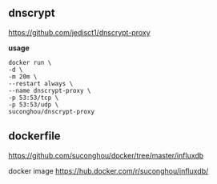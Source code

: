 ## dnscrypt

https://github.com/jedisct1/dnscrypt-proxy

**usage**

```
docker run \
-d \
-m 20m \
--restart always \
--name dnscrypt-proxy \
-p 53:53/tcp \
-p 53:53/udp \
suconghou/dnscrypt-proxy
```


## dockerfile

https://github.com/suconghou/docker/tree/master/influxdb


docker image  https://hub.docker.com/r/suconghou/influxdb/

